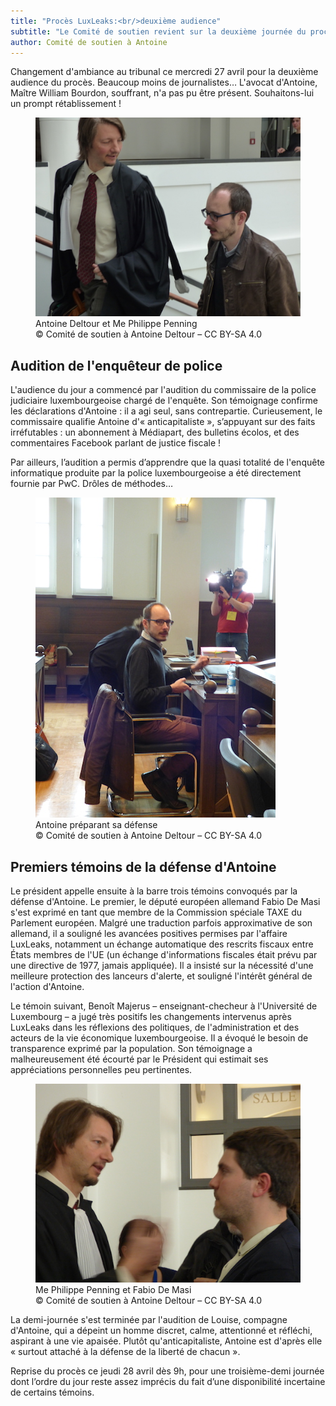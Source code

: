 ```yaml
---
title: "Procès LuxLeaks:<br/>deuxième audience"
subtitle: "Le Comité de soutien revient sur la deuxième journée du procès."
author: Comité de soutien à Antoine
---
```


Changement d'ambiance au tribunal ce mercredi 27 avril pour la deuxième audience du procès. Beaucoup moins de journalistes… L'avocat d'Antoine, Maître William Bourdon, souffrant, n'a pas pu être présent. Souhaitons-lui un prompt rétablissement&nbsp;!

<figure>
  <img src="/images/news/2016-04-27-antoine-penning.jpg" alt="Antoine Deltour et Philippe Penning montant les marches du tribunal"/>
  <figcaption>Antoine Deltour et Me Philippe Penning<br/>&copy; Comité de soutien à Antoine Deltour – CC BY-SA 4.0</figcaption>
</figure>

## Audition de l'enquêteur de police

L'audience du jour a commencé par l'audition du commissaire de la police judiciaire luxembourgeoise chargé de l'enquête. Son témoignage confirme les déclarations d'Antoine : il a agi seul, sans contrepartie. Curieusement, le commissaire qualifie Antoine d'«&nbsp;anticapitaliste&nbsp;», s’appuyant sur des faits irréfutables&nbsp;: un  abonnement à Médiapart, des bulletins écolos, et des commentaires Facebook parlant de justice fiscale&nbsp;!

Par ailleurs, l’audition a permis d’apprendre que la quasi totalité de l'enquête informatique produite par la police luxembourgeoise a été directement fournie par PwC. Drôles de méthodes…

<figure>
  <img src="/images/news/2016-04-27-antoine.jpg" alt="Antoine, concentré à la préparation de la défense"/>
  <figcaption>Antoine préparant sa défense<br/>&copy; Comité de soutien à Antoine Deltour – CC BY-SA 4.0</figcaption>
</figure>

## Premiers témoins de la défense d'Antoine

Le président appelle ensuite à la barre trois témoins convoqués par la défense d'Antoine. Le premier, le député européen allemand Fabio De Masi s'est exprimé en tant que membre de la Commission spéciale TAXE du Parlement européen. Malgré une traduction parfois approximative de son allemand, il a souligné les avancées positives permises par l'affaire LuxLeaks, notamment un échange automatique des rescrits fiscaux entre États membres de l'UE (un échange d'informations fiscales était prévu par une directive de 1977, jamais appliquée). Il a insisté sur la nécessité d'une meilleure protection des lanceurs d'alerte, et souligné l'intérêt général de l'action d'Antoine.
 
Le témoin suivant, Benoît Majerus –&nbsp;enseignant-checheur à l'Université de Luxembourg&nbsp;– a jugé très positifs les changements intervenus après LuxLeaks dans les réflexions des politiques, de l'administration et des acteurs de la vie économique luxembourgeoise. Il a évoqué le besoin de transparence exprimé par la population. Son témoignage a malheureusement été écourté par le Président qui estimait ses appréciations personnelles peu pertinentes.

<figure>
  <img src="/images/news/2016-04-27-demasi-penning.jpg" alt="Le député européen Fabi De Masi discutant avec Me Philippe Penning"/>
  <figcaption>Me Philippe Penning et Fabio De Masi<br/>&copy; Comité de soutien à Antoine Deltour – CC BY-SA 4.0</figcaption>
</figure>
 
La demi-journée s'est terminée par l'audition de Louise, compagne d'Antoine, qui a dépeint un homme discret, calme, attentionné et réfléchi, aspirant à une vie apaisée. Plutôt qu'anticapitaliste, Antoine est d'après elle «&nbsp;surtout attaché à la défense de la liberté de chacun&nbsp;».
 
Reprise du procès ce jeudi 28 avril dès 9h, pour une troisième-demi journée dont l’ordre du jour reste assez imprécis du fait d’une disponibilité incertaine de certains témoins.
